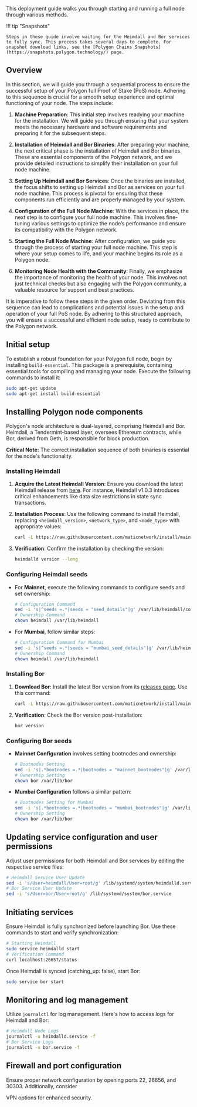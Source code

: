 This deployment guide walks you through starting and running a full node through various methods.

!!! tip "Snapshots"

    Steps in these guide involve waiting for the Heimdall and Bor services to fully sync. This process takes several days to complete. For snapshot download links, see the [Polygon Chains Snapshots](https://snapshots.polygon.technology/) page.

## Overview

In this section, we will guide you through a sequential process to ensure the successful setup of your Polygon full Proof of Stake (PoS) node. Adhering to this sequence is crucial for a smooth setup experience and optimal functioning of your node. The steps include:

1. **Machine Preparation**: This initial step involves readying your machine for the installation. We will guide you through ensuring that your system meets the necessary hardware and software requirements and preparing it for the subsequent steps.

2. **Installation of Heimdall and Bor Binaries**: After preparing your machine, the next critical phase is the installation of Heimdall and Bor binaries. These are essential components of the Polygon network, and we provide detailed instructions to simplify their installation on your full node machine.

3. **Setting Up Heimdall and Bor Services**: Once the binaries are installed, the focus shifts to setting up Heimdall and Bor as services on your full node machine. This process is pivotal for ensuring that these components run efficiently and are properly managed by your system.

4. **Configuration of the Full Node Machine**: With the services in place, the next step is to configure your full node machine. This involves fine-tuning various settings to optimize the node’s performance and ensure its compatibility with the Polygon network.

5. **Starting the Full Node Machine**: After configuration, we guide you through the process of starting your full node machine. This step is where your setup comes to life, and your machine begins its role as a Polygon node.

6. **Monitoring Node Health with the Community**: Finally, we emphasize the importance of monitoring the health of your node. This involves not just technical checks but also engaging with the Polygon community, a valuable resource for support and best practices.

It is imperative to follow these steps in the given order. Deviating from this sequence can lead to complications and potential issues in the setup and operation of your full PoS node. By adhering to this structured approach, you will ensure a successful and efficient node setup, ready to contribute to the Polygon network.

## Initial setup

To establish a robust foundation for your Polygon full node, begin by installing `build-essential`. This package is a prerequisite, containing essential tools for compiling and managing your node. Execute the following commands to install it:

```bash
sudo apt-get update
sudo apt-get install build-essential
```

## Installing Polygon node components

Polygon's node architecture is dual-layered, comprising Heimdall and Bor. Heimdall, a Tendermint-based layer, oversees Ethereum contracts, while Bor, derived from Geth, is responsible for block production.

**Critical Note:** The correct installation sequence of both binaries is essential for the node's functionality.

### Installing Heimdall

1. **Acquire the Latest Heimdall Version**: Ensure you download the latest Heimdall release from [here](https://github.com/maticnetwork/heimdall/releases). For instance, Heimdall v1.0.3 introduces critical enhancements like data size restrictions in state sync transactions.

2. **Installation Process**: Use the following command to install Heimdall, replacing `<heimdall_version>`, `<network_type>`, and `<node_type>` with appropriate values:

   ```bash
   curl -L https://raw.githubusercontent.com/maticnetwork/install/main/heimdall.sh | bash -s -- <heimdall_version> <network_type> <node_type>
   ```

3. **Verification**: Confirm the installation by checking the version:

   ```bash
   heimdalld version --long
   ```

### Configuring Heimdall seeds

- For **Mainnet**, execute the following commands to configure seeds and set ownership:

  ```bash
  # Configuration Command
  sed -i 's|^seeds =.*|seeds = "seed_details"|g' /var/lib/heimdall/config/config.toml
  # Ownership Command
  chown heimdall /var/lib/heimdall
  ```

- For **Mumbai**, follow similar steps:

  ```bash
  # Configuration Command for Mumbai
  sed -i 's|^seeds =.*|seeds = "mumbai_seed_details"|g' /var/lib/heimdall/config/config.toml
  # Ownership Command
  chown heimdall /var/lib/heimdall
  ```

### Installing Bor

1. **Download Bor**: Install the latest Bor version from its [releases page](https://github.com/maticnetwork/bor/releases). Use this command:

   ```bash
   curl -L https://raw.githubusercontent.com/maticnetwork/install/main/bor.sh | bash -s -- <bor_version> <network_type> <node_type>
   ```

2. **Verification**: Check the Bor version post-installation:

   ```bash
   bor version
   ```

### Configuring Bor seeds

- **Mainnet Configuration** involves setting bootnodes and ownership:

  ```bash
  # Bootnodes Setting
  sed -i 's|.*bootnodes =.*|bootnodes = "mainnet_bootnodes"|g' /var/lib/bor/config.toml
  # Ownership Setting
  chown bor /var/lib/bor
  ```

- **Mumbai Configuration** follows a similar pattern:

  ```bash
  # Bootnodes Setting for Mumbai
  sed -i 's|.*bootnodes =.*|bootnodes = "mumbai_bootnodes"|g' /var/lib/bor/config.toml
  # Ownership Setting
  chown bor /var/lib/bor
  ```

## Updating service configuration and user permissions

Adjust user permissions for both Heimdall and Bor services by editing the respective service files:

```bash
# Heimdall Service User Update
sed -i 's/User=heimdall/User=root/g' /lib/systemd/system/heimdalld.service
# Bor Service User Update
sed -i 's/User=bor/User=root/g' /lib/systemd/system/bor.service
```

## Initiating services

Ensure Heimdall is fully synchronized before launching Bor. Use these commands to start and verify synchronization:

```bash
# Starting Heimdall
sudo service heimdalld start
# Verification Command
curl localhost:26657/status
```

Once Heimdall is synced (catching_up: false), start Bor:

```bash
sudo service bor start
```

## Monitoring and log management

Utilize `journalctl` for log management. Here's how to access logs for Heimdall and Bor:

```bash
# Heimdall Node Logs
journalctl -u heimdalld.service -f
# Bor Service Logs
journalctl -u bor.service -f
```

## Firewall and port configuration

Ensure proper network configuration by opening ports 22, 26656, and 30303. Additionally, consider

VPN options for enhanced security.
